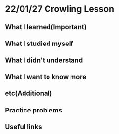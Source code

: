 # 22/01/27 Crowling Lesson

## What I learned(Important)

## What I studied myself

## What I didn't understand

## What I want to know more

## etc(Additional)

## Practice problems

## Useful links
